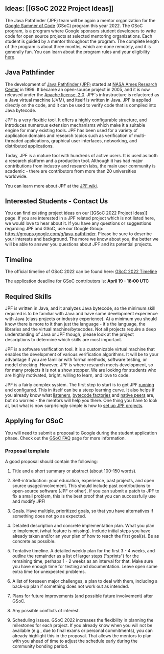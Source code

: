 ## Ideas: [[GSoC 2022 Project Ideas]]

<!--The Java Pathfinder (JPF) team will apply again as a mentor organization for the [Google Summer of Code](https://summerofcode.withgoogle.com/) (GSoC) program this year 2022.-->
The Java Pathfinder (JPF) team will be again a mentor organization for the [Google Summer of Code](https://summerofcode.withgoogle.com/) (GSoC) program this year 2022.
The GSoC program, is a program where Google sponsors student developers to write code for open source projects at selected mentoring organizations. Each student is guided by a mentor throughout the program. The complete length of the program is about three months, which are done remotely, and it is generally fun. You can learn about the program rules and your eligibility [here](https://summerofcode.withgoogle.com/rules/).

## Java Pathfinder ##

The development of [Java Pathfinder (JPF)](https://github.com/javapathfinder/jpf-core/wiki) started at [NASA Ames Research Center](http://www.nasa.gov/centers/ames/home/index/) in 1999. It became an open-source project in 2005, and it is now released under the [Apache license, 2.0](http://www.apache.org/licenses/LICENSE-2.0). JPF's infrastructure is refactored as a Java virtual machine (JVM), and itself is written in Java. JPF is applied directly on the code, and it can be used to verify code that is compiled into Java bytecode.

JPF is a very flexible tool. It offers a highly configurable structure, and introduces numerous extension mechanisms which make it a suitable engine for many existing tools. JPF has been used for a variety of application domains and research topics such as verification of multi-threaded applications, graphical user interfaces, networking, and distributed applications. 

Today, JPF is a mature tool with hundreds of active users. It is used as both a research platform and a production tool. Although it has had major contributions from industry and research labs, the main user community is academic - there are contributors from more than 20 universities worldwide.

You can learn more about JPF at the [JPF wiki](https://github.com/javapathfinder/jpf-core/wiki).

## Interested Students - Contact Us ##

<!--*Note that JPF has not been yet accepted for GSoC 2022 and that our [project ideas](https://github.com/javapathfinder/jpf-core/wiki/GSoC-2022-Project-Ideas) are still being extended and refined.*-->

You can find existing project ideas on our [[GSoC 2022 Project Ideas]] page. If you are interested in a JPF related project which is not listed here, we would love to hear about it. If you have any questions or suggestions regarding JPF and GSoC, use our Google Group: https://groups.google.com/g/java-pathfinder.
Please be sure to describe your interests and background. The more we know about you, the better we will be able to answer you questions about JPF and its potential projects.

## Timeline ##

<!--The exact timeline has not been published yet, but you can find a timeline overview and more details on the [GSoC website](https://summerofcode.withgoogle.com/how-it-works/#timeline).-->
The official timeline of GSoC 2022 can be found here: [GSoC 2022 Timeline](https://developers.google.com/open-source/gsoc/timeline)

The application deadline for GSoC contributors is: **April 19 - 18:00 UTC**

<!--
This list contains only the key deadlines; see [here](https://summerofcode.withgoogle.com/how-it-works/#timeline) for the full timeline.

* | 03/30 - 04/14 | Student application period |
* | 05/18 | Announcement of accepted students |
* | 05/18 - 06/08 | Community Bonding Period |
* | 06/08 | Coding officially begins |
* | 08/24 | Students submit their final work product |
* | 09/01 | Final results of Google Summer of Code 2021 announced |
-->

## Required Skills ##

JPF is written in Java, and it analyzes Java bytecode, so the minimum skill required is to be familiar with Java and have some development experience with Java (class projects or industry experience). At a minimum you should know there is more to it than just the language - it's the language, the libraries and the virtual machine/bytecodes. Not all projects require a deep understanding of Java or JPF though, please look at the project descriptions to determine which skills are most important.

JPF is a software verification tool. It is a customizable virtual machine that enables the development of various verification algorithms. It will be to your advantage if you are familiar with formal methods, software testing, or model checking. However, JPF is where research meets development, so for many projects it is not a show stopper. We are looking for students who are highly motivated, bright, willing to learn, and love to code.

JPF is a fairly complex system. The first step to start is to get JPF [running](Running-JPF) and [configured](Configuring-JPF). This in itself can be a steep learning curve. It also helps if you already know what [listeners](Listeners), [bytecode factories](Bytecode-Factories) and [native peers](Model-Java-Interface) are, but no worries - the mentors will help you there. One thing you have to look at, but what is now surprisingly simple is how to [set up JPF projects](create_project).

## Applying for GSoC ##

You will need to submit a proposal to Google during the student application phase. Check out the [GSoC FAQ](https://developers.google.com/open-source/gsoc/faq) page for more information. 

### Proposal template

A good proposal should contain the following:

1. Title and a short summary or abstract (about 100-150 words).

2. Self-introduction: your education, experience, past projects, and open source usage/involvement. This should include past contributions to open-source software (JPF or other). If you can submit a patch to JPF to fix a small problem, this is the best proof that you can successfully use and modify JPF!

3. Goals. Have multiple, prioritized goals, so that you have alternatives if something does not go as expected.

4. Detailed description and concrete implementation plan. What you plan to implement (what feature is missing). Include initial steps you have already taken and/or an your plan of how to reach the first goal(s). Be as concrete as possible.

5. Tentative timeline. A detailed weekly plan for the first 3 - 4 weeks, and outline the remainder as a list of larger steps ("sprints") for the remaining time, perhaps 1 - 2 weeks as an interval for that. Make sure you have enough time for testing and documentation. Leave open some extra time for unexpected problems.

6. A list of foreseen major challenges, a plan to deal with them, including a back-up plan if something does not work out as intended.

7. Plans for future improvements (and possible future involvement) after GSoC.

8. Any possible conflicts of interest.

9. Scheduling issues. GSoC 2022 increases the flexibility in planning the milestones for each project. If you already know when you will not be available (e.g., due to final exams or personal commitments), you can already highlight this in the proposal. That allows the mentors to plan with you ahead of time to adjust the schedule early during the community bonding period.
